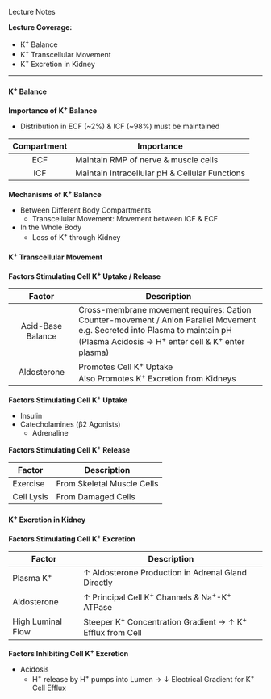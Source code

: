 Lecture Notes

**Lecture Coverage:**
- K<sup>+</sup> Balance
- K<sup>+</sup> Transcellular Movement
- K<sup>+</sup> Excretion in Kidney

---
#### **K<sup>+</sup> Balance**
**Importance of K<sup>+</sup> Balance**
- Distribution in ECF (~2%) & ICF (~98%) must be maintained

| Compartment | Importance                                     |
| :---------: | ---------------------------------------------- |
|     ECF     | Maintain RMP of nerve & muscle cells           |
|     ICF     | Maintain Intracellular pH & Cellular Functions |

**Mechanisms of K<sup>+</sup> Balance**
- Between Different Body Compartments
	- Transcellular Movement: Movement between ICF & ECF
- In the Whole Body
	- Loss of K<sup>+</sup> through Kidney


#### **K<sup>+</sup> Transcellular Movement**
**Factors Stimulating Cell K<sup>+</sup> Uptake / Release**

|      Factor       | Description                                                                                                                                                                                               |
| :---------------: | --------------------------------------------------------------------------------------------------------------------------------------------------------------------------------------------------------- |
| Acid-Base Balance | Cross-membrane movement requires: Cation Counter-movement / Anion Parallel Movement<br>e.g. Secreted into Plasma to maintain pH (Plasma Acidosis → H<sup>+</sup> enter cell & K<sup>+</sup> enter plasma) |
|    Aldosterone    | Promotes Cell K<sup>+</sup> Uptake<br>Also Promotes K<sup>+</sup> Excretion from Kidneys                                                                                                                  |

**Factors Stimulating Cell K<sup>+</sup> Uptake**
-  Insulin
- Catecholamines (β2 Agonists)
	- Adrenaline

**Factors Stimulating Cell K<sup>+</sup> Release**

| Factor     | Description                |
| ---------- | -------------------------- |
| Exercise   | From Skeletal Muscle Cells |
| Cell Lysis | From Damaged Cells         |


#### **K<sup>+</sup> Excretion in Kidney**
**Factors Stimulating Cell K<sup>+</sup> Excretion**

| Factor               | Description                                                                       |
| -------------------- | --------------------------------------------------------------------------------- |
| Plasma K<sup>+</sup> | ↑ Aldosterone Production in Adrenal Gland Directly<br>                            |
| Aldosterone          | ↑ Principal Cell K<sup>+</sup> Channels & Na<sup>+</sup>-K<sup>+</sup> ATPase<br> |
| High Luminal Flow    | Steeper K<sup>+</sup> Concentration Gradient → ↑ K<sup>+</sup> Efflux from Cell   |

**Factors Inhibiting Cell K<sup>+</sup> Excretion**
- Acidosis
	- H<sup>+</sup> release by H<sup>+</sup> pumps into Lumen → ↓ Electrical Gradient for K<sup>+</sup> Cell Efflux
